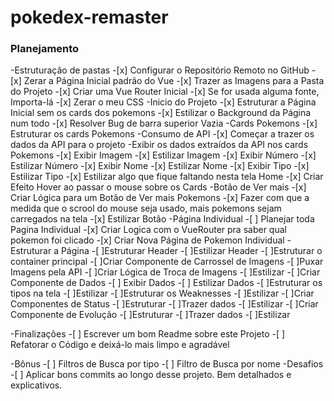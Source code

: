 # pokedex-remaster

### Planejamento

-Estruturação de pastas
    -[x] Configurar o Repositório Remoto no GitHub
    -[x] Zerar a Página Inicial padrão do Vue
    -[x] Trazer as Imagens para a Pasta do Projeto
    -[x] Criar uma Vue Router Inicial
    -[x] Se for usada alguma fonte, Importa-lá
    -[x] Zerar o meu CSS
-Inicio do Projeto
    -[x] Estruturar a Página Inicial sem os cards dos pokemons
    -[x] Estilizar o Background da Página num todo
        -[x] Resolver Bug de barra superior Vazia
-Cards Pokemons
    -[x] Estruturar os cards Pokemons
    -Consumo de API
        -[x] Começar a trazer os dados da API para o projeto
        -Exibir os dados extraídos da API nos cards Pokemons
            -[x] Exibir Imagem
            -[x] Estilizar Imagem
            -[x] Exibir Número
            -[x] Estilizar Número
            -[x] Exibir Nome
            -[x] Estilizar Nome
            -[x] Exibir Tipo
            -[x] Estilizar Tipo
    -[x] Estilizar algo que fique faltando nesta tela Home
    -[x] Criar Efeito Hover ao passar o mouse sobre os Cards
-Botão de Ver mais
    -[x] Criar Lógica para um Botão de Ver mais Pokemons
    -[x] Fazer com que a medida que o scrool do mouse seja usado, mais pokemons sejam carregados na tela
    -[x] Estilizar Botão
-Página Individual
    -[ ] Planejar toda Pagina Individual
    -[x] Criar Logica com o VueRouter pra saber qual pokemon foi clicado
    -[x] Criar Nova Página de Pokemon Individual
        -Estruturar a Página
            -[ ]Estruturar Header
            -[ ]Estilizar Header
            -[ ]Estruturar o container principal
            -[ ]Criar Componente de Carrossel de Imagens
                -[ ]Puxar Imagens pela API
                -[ ]Criar Lógica de Troca de Imagens
                -[ ]Estilizar
            -[ ]Criar Componente de Dados
                -[ ] Exibir Dados
                -[ ] Estilizar Dados
            -[ ]Estruturar os tipos na tela
                -[ ]Estilizar 
            -[ ]Estruturar os Weaknesses
                -[ ]Estilizar 
            -[ ]Criar Componentes de Status
                -[ ]Estruturar
                -[ ]Trazer dados
                -[ ]Estilizar
            -[ ]Criar Componente de Evolução
                -[ ]Estruturar
                -[ ]Trazer dados
                -[ ]Estilizar


-Finalizações
    -[ ] Escrever um bom Readme sobre este Projeto
    -[ ] Refatorar o Código e deixá-lo mais limpo e agradável

-Bônus
    -[ ] Filtros de Busca por tipo
    -[ ] Filtro de Busca por nome
-Desafios
    -[ ] Aplicar bons commits ao longo desse projeto. Bem detalhados e explicativos.



